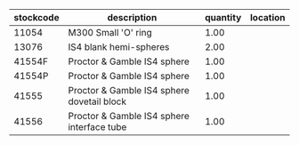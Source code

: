|stockcode|description|quantity|location|
|---------|-----------|--------|--------|
|11054|M300 Small 'O' ring|1.00||
|13076|IS4 blank hemi-spheres|2.00||
|41554F|Proctor & Gamble IS4 sphere|1.00||
|41554P|Proctor & Gamble IS4 sphere|1.00||
|41555|Proctor & Gamble IS4 sphere dovetail block|1.00||
|41556|Proctor & Gamble IS4 sphere interface tube|1.00||

